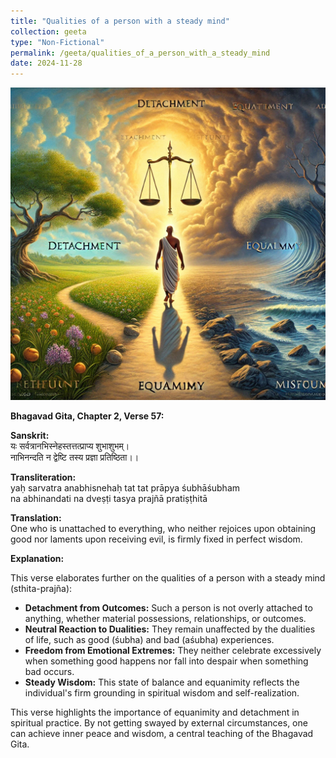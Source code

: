 ```yaml
---
title: "Qualities of a person with a steady mind"
collection: geeta
type: "Non-Fictional"
permalink: /geeta/qualities_of_a_person_with_a_steady_mind 
date: 2024-11-28
---
```


[<img src="../images/shlok_2_57.webp" width="1000" height="500"/>](../images/shlok_2_57.webp)

**Bhagavad Gita, Chapter 2, Verse 57:**      

**Sanskrit:**        
यः सर्वत्रानभिस्नेहस्तत्तत्प्राप्य शुभाशुभम्।       
नाभिनन्दति न द्वेष्टि तस्य प्रज्ञा प्रतिष्ठिता।।        

**Transliteration:**        
yaḥ sarvatra anabhisnehaḥ tat tat prāpya śubhāśubham          
na abhinandati na dveṣṭi tasya prajñā pratiṣṭhitā          

**Translation:**       
One who is unattached to everything, who neither rejoices upon obtaining good nor laments upon receiving evil, is firmly fixed in perfect wisdom.       

**Explanation:**       

This verse elaborates further on the qualities of a person with a steady mind (sthita-prajña):         
- **Detachment from Outcomes:** Such a person is not overly attached to anything, whether material possessions, relationships, or outcomes.      
- **Neutral Reaction to Dualities:** They remain unaffected by the dualities of life, such as good (śubha) and bad (aśubha) experiences.      
- **Freedom from Emotional Extremes:** They neither celebrate excessively when something good happens nor fall into despair when something bad occurs.       
- **Steady Wisdom:** This state of balance and equanimity reflects the individual's firm grounding in spiritual wisdom and self-realization.        


This verse highlights the importance of equanimity and detachment in spiritual practice. By not getting swayed by external circumstances, one can achieve inner peace and wisdom, a central teaching of the Bhagavad Gita.
